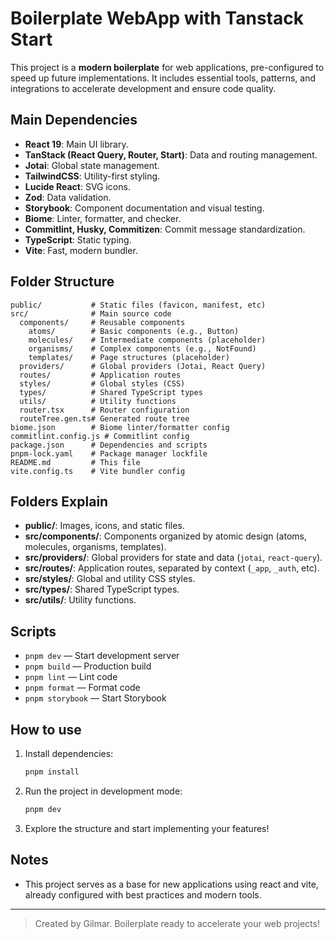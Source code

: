 # Boilerplate WebApp with Tanstack Start

This project is a **modern boilerplate** for web applications, pre-configured to speed up future implementations. It includes essential tools, patterns, and integrations to accelerate development and ensure code quality.

## Main Dependencies

- **React 19**: Main UI library.
- **TanStack (React Query, Router, Start)**: Data and routing management.
- **Jotai**: Global state management.
- **TailwindCSS**: Utility-first styling.
- **Lucide React**: SVG icons.
- **Zod**: Data validation.
- **Storybook**: Component documentation and visual testing.
- **Biome**: Linter, formatter, and checker.
- **Commitlint, Husky, Commitizen**: Commit message standardization.
- **TypeScript**: Static typing.
- **Vite**: Fast, modern bundler.

## Folder Structure

```
public/           # Static files (favicon, manifest, etc)
src/              # Main source code
  components/     # Reusable components
    atoms/        # Basic components (e.g., Button)
    molecules/    # Intermediate components (placeholder)
    organisms/    # Complex components (e.g., NotFound)
    templates/    # Page structures (placeholder)
  providers/      # Global providers (Jotai, React Query)
  routes/         # Application routes
  styles/         # Global styles (CSS)
  types/          # Shared TypeScript types
  utils/          # Utility functions
  router.tsx      # Router configuration
  routeTree.gen.ts# Generated route tree
biome.json        # Biome linter/formatter config
commitlint.config.js # Commitlint config
package.json      # Dependencies and scripts
pnpm-lock.yaml    # Package manager lockfile
README.md         # This file
vite.config.ts    # Vite bundler config
```

## Folders Explain

- **public/**: Images, icons, and static files.
- **src/components/**: Components organized by atomic design (atoms, molecules, organisms, templates).
- **src/providers/**: Global providers for state and data (`jotai`, `react-query`).
- **src/routes/**: Application routes, separated by context (`_app`, `_auth`, etc).
- **src/styles/**: Global and utility CSS styles.
- **src/types/**: Shared TypeScript types.
- **src/utils/**: Utility functions.

## Scripts

- `pnpm dev` — Start development server
- `pnpm build` — Production build
- `pnpm lint` — Lint code
- `pnpm format` — Format code
- `pnpm storybook` — Start Storybook

## How to use

1. Install dependencies:
   ```bash
   pnpm install
   ```
2. Run the project in development mode:
   ```bash
   pnpm dev
   ```
3. Explore the structure and start implementing your features!

## Notes

- This project serves as a base for new applications using react and vite, already configured with best practices and modern tools.

---

> Created by Gilmar. Boilerplate ready to accelerate your web projects!
